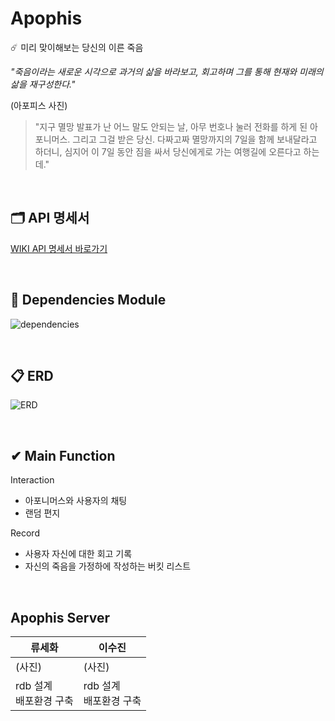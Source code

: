 # Apophis
☄️ 미리 맞이해보는 당신의 이른 죽음

*"죽음이라는 새로운 시각으로 과거의 삶을 바라보고, 회고하며 그를 통해 현재와 미래의 삶을 재구성한다."*



(아포피스 사진)

> "지구 멸망 발표가 난 어느 말도 안되는 날, 아무 번호나 눌러 전화를 하게 된 아포니머스. 그리고 그걸 받은 당신. 다짜고짜 멸망까지의 7일을 함께 보내달라고 하더니, 심지어 이 7일 동안 짐을 싸서 당신에게로 가는 여행길에 오른다고 하는데."

<br />

## 🗂 API 명세서


[WIKI API 명세서 바로가기](https://github.com/Apophis-AppJam/ApophisServer/wiki)

<br />

## 📖 Dependencies  Module
![dependencies](https://user-images.githubusercontent.com/61377122/103629809-216cfc00-4f84-11eb-842d-f8f6f900545b.png)

<br />

## 📋 ERD
![ERD](https://user-images.githubusercontent.com/61377122/103629784-1914c100-4f84-11eb-8e79-81bb0892cac3.png)

<br />

## ✔ Main Function

Interaction

- 아포니머스와 사용자의 채팅
- 랜덤 편지



Record

- 사용자 자신에 대한 회고 기록
- 자신의 죽음을 가정하에 작성하는 버킷 리스트


<br />

##  Apophis Server

| 류세화                      | 이수진                      |
| --------------------------- | --------------------------- |
| (사진)                      | (사진)                      |
| rdb 설계<br />배포환경 구축 | rdb 설계<br />배포환경 구축 |

